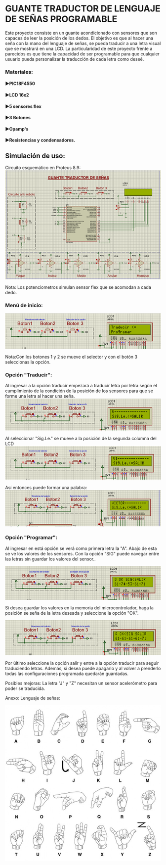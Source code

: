 # GUANTE TRADUCTOR DE LENGUAJE DE SEÑAS PROGRAMABLE 

Este proyecto consiste en un guante acondicionado con sensores que son capaces de leer la posición de los dedos. El objetivo es que al hacer una seña con la mano del lenguaje de señas, se pueda traducir a una letra visual que se mostrará en una LCD. La particularidad de este proyecto frente a parecidos es que tiene la capacidad de ser programable para que cualquier usuario pueda personalizar la traducción de cada letra como deseé. 

### Materiales:
#### ►PIC18F4550
#### ►LCD 16x2
#### ►5 sensores flex
#### ►3 Botones
#### ►Opamp's
#### ►Resistencias y condensadores.

## Simulación de uso:

Circuito esquemático en Proteus 8.9:
![img](https://github.com/VictorHuatuco/images/blob/master/Esquem%C3%A1tico.png)

Nota: Los potenciometros simulan sensor flex que se acomodan a cada dedo.

### Menú de inicio:
![img](https://github.com/VictorHuatuco/images/blob/master/Menu1.png)

Nota:Con los botones 1 y 2 se mueve el selector y con el botón 3 seleccionas la opción.

### Opción "Traducir":
Al ingresar a la opción traducir empezará a traducir letra por letra según el cumplimiento de la condición de la posición de los sensores para que se forme una letra al hacer una seña.
![img](https://github.com/VictorHuatuco/images/blob/master/Traducir1.png)


Al seleccionar "Sig.Le." se mueve a la posición de la segunda columna del LCD
![img](https://github.com/VictorHuatuco/images/blob/master/Traducir2.png)


Así entonces puede formar una palabra:
![img](https://github.com/VictorHuatuco/images/blob/master/Traducir3.png)


### Opción "Programar":

Al ingresar en está opción se verá como primera letra la "A". Abajo de esta se ve los valores de los sensores.
Con la opción "SIG" puede navegar entre las letras sin guardar los valores del sensor..

![img](https://github.com/VictorHuatuco/images/blob/master/Programar2.png)

Si desea guardar los valores en la memoria del microcontrolador, haga la posición se seña de la letra deseada y seleccione la opción "OK".

![img](https://github.com/VictorHuatuco/images/blob/master/Programar1.png)

Por último seleccione la opción salir y entre a la opción traducir para seguir traduciendo letras. Además, si desea puede apagarlo y al volver a prenderlo todas las configuraciones programada quedarán guardadas.

Posibles mejoras: La letra "J" y "Z" necesitan un sensor acelerómetro para poder se traducida.

Anexo:
Lenguaje de señas:

![img](https://github.com/VictorHuatuco/images/blob/master/sign-language-hands.jpg)




